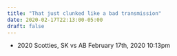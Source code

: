 ```yaml
---
title: "That just clunked like a bad transmission"
date: 2020-02-17T22:13:00-05:00
draft: false
---
```

- 2020 Scotties, SK vs AB February 17th, 2020 10:13pm